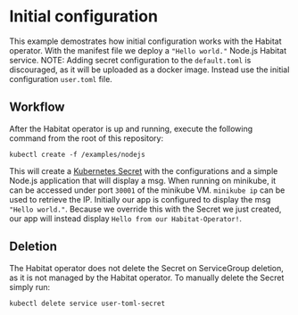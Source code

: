 # Initial configuration

This example demostrates how initial configuration works with the Habitat operator. With the manifest file we deploy a `"Hello world."` Node.js Habitat service.
NOTE: Adding secret configuration to the `default.toml` is discouraged, as it will be uploaded as a docker image. Instead use the initial configuration `user.toml` file.

## Workflow

After the Habitat operator is up and running, execute the following command from the root of this repository:

`kubectl create -f /examples/nodejs`

This will create a [Kubernetes Secret](https://kubernetes.io/docs/concepts/configuration/secret/) with the configurations and a simple Node.js application that will display a msg. When running on minikube, it can be accessed under port `30001` of the minikube VM. `minikube ip` can be used to retrieve the IP.
Initially our app is configured to display the msg `"Hello world."`. Because we override this with the Secret we just created, our app will instead display `Hello from our Habitat-Operator!`.

## Deletion

The Habitat operator does not delete the Secret on ServiceGroup deletion, as it is not managed by the Habitat operator.
To manually delete the Secret simply run:

```
kubectl delete service user-toml-secret
```

